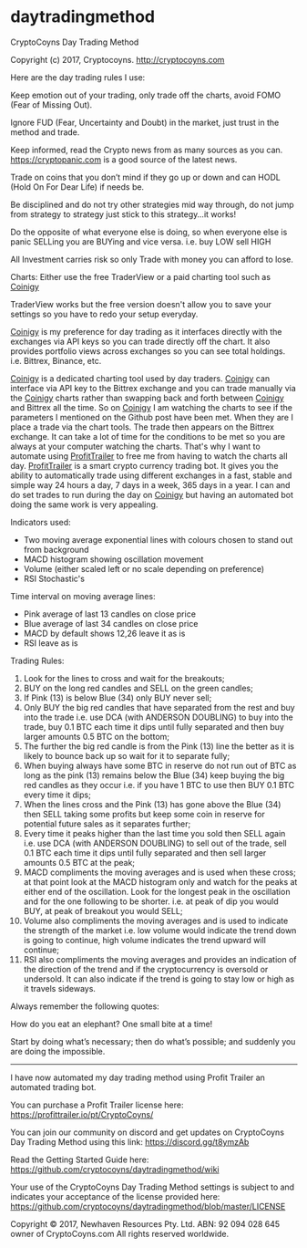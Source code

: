# daytradingmethod
CryptoCoyns Day Trading Method

Copyright (c) 2017, Cryptocoyns. http://cryptocoyns.com

Here are the day trading rules I use:

Keep emotion out of your trading, only trade off the charts, avoid FOMO (Fear of Missing Out).

Ignore FUD (Fear, Uncertainty and Doubt) in the market, just trust in the method and trade.

Keep informed, read the Crypto news from as many sources as you can. https://cryptopanic.com is a good source of the latest news.

Trade on coins that you don’t mind if they go up or down and can HODL (Hold On For Dear Life) if needs be.

Be disciplined and do not try other strategies mid way through, do not jump from strategy to strategy just stick to this strategy…it works!

Do the opposite of what everyone else is doing, so when everyone else is panic SELLing you are BUYing and vice versa. i.e. buy LOW sell HIGH

All Investment carries risk so only Trade with money you can afford to lose.

Charts:
Either use the free TraderView or a paid charting tool such as <a href="https://www.coinigy.com/?r=b19b6753">Coinigy</a>

TraderView works but the free version doesn't allow you to save your settings so you have to redo your setup everyday.

<a href="https://www.coinigy.com/?r=b19b6753">Coinigy</a> is my preference for day trading as it interfaces directly with the exchanges via API keys so you can trade directly off the chart. It also provides portfolio views across exchanges so you can see total holdings. i.e. Bittrex, Binance, etc.

<a href="https://www.coinigy.com/?r=b19b6753">Coinigy</a> is a dedicated charting tool used by day traders. <a href="https://www.coinigy.com/?r=b19b6753">Coinigy</a> can interface via API key to the Bittrex exchange and you can trade manually via the <a href="https://www.coinigy.com/?r=b19b6753">Coinigy</a> charts rather than swapping back and forth between <a href="https://www.coinigy.com/?r=b19b6753">Coinigy</a> and Bittrex all the time. So on <a href="https://www.coinigy.com/?r=b19b6753">Coinigy</a> I am watching the charts to see if the parameters I mentioned on the Github post have been met. When they are I place a trade via the chart tools. The trade then appears on the Bittrex exchange. It can take a lot of time for the conditions to be met so you are always at your computer watching the charts. That's why I want to automate using <a href="https://profittrailer.io/pt/CryptoCoyns/">ProfitTrailer</a> to free me from having to watch the charts all day.  <a href="https://profittrailer.io/pt/CryptoCoyns/">ProfitTrailer</a> is a smart crypto currency trading bot. It gives you the ability to automatically trade using different exchanges in a fast, stable and simple way 24 hours a day, 7 days in a week, 365 days in a year. I can and do set trades to run during the day on <a href="https://www.coinigy.com/?r=b19b6753">Coinigy</a> but having an automated bot doing the same work is very appealing.

Indicators used:

- Two moving average exponential lines with colours chosen to stand out from background
- MACD histogram showing oscillation movement
- Volume (either scaled left or no scale depending on preference)
- RSI Stochastic's

Time interval on moving average lines:

- Pink average of last 13 candles on close price
- Blue average of last 34 candles on close price
- MACD by default shows 12,26 leave it as is
- RSI leave as is

Trading Rules:

1. Look for the lines to cross and wait for the breakouts;
2. BUY on the long red candles and SELL on the green candles;
3. If Pink (13) is below Blue (34) only BUY never sell;
4. Only BUY the big red candles that have separated from the rest and buy into the trade i.e. use DCA (with ANDERSON DOUBLING) to buy into the trade, buy 0.1 BTC each time it dips until fully separated and then buy larger amounts 0.5 BTC on the bottom;
5. The further the big red candle is from the Pink (13) line the better as it is likely to bounce back up so wait for it to separate fully;
6. When buying always have some BTC in reserve do not run out of BTC as long as the pink (13) remains below the Blue (34) keep buying the big red candles as they occur i.e. if you have 1 BTC to use then BUY 0.1 BTC every time it dips;
7. When the lines cross and the Pink (13) has gone above the Blue (34) then SELL taking some profits but keep some coin in reserve for potential future sales as it separates further;
8. Every time it peaks higher than the last time you sold then SELL again i.e. use DCA (with ANDERSON DOUBLING) to sell out of the trade, sell 0.1 BTC each time it dips until fully separated and then sell larger amounts 0.5 BTC at the peak;
9. MACD compliments the moving averages and is used when these cross; at that point look at the MACD histogram only and watch for the peaks at either end of the oscillation. Look for the longest peak in the oscillation and for the one following to be shorter. i.e. at peak of dip you would BUY, at peak of breakout you would SELL;
10. Volume also compliments the moving averages and is used to indicate the strength of the market i.e. low volume would indicate the trend down is going to continue, high volume indicates the trend upward will continue;
11. RSI also compliments the moving averages and provides an indication of the direction of the trend and if the cryptocurrency is oversold or undersold. It can also indicate if the trend is going to stay low or high as it travels sideways.

Always remember the following quotes:

How do you eat an elephant? One small bite at a time!

Start by doing what’s necessary; then do what’s possible; and suddenly you are doing the impossible.

------------------------------

I have now automated my day trading method using Profit Trailer an automated trading bot.

You can purchase a Profit Trailer license here:
https://profittrailer.io/pt/CryptoCoyns/

You can join our community on discord and get updates on CryptoCoyns Day Trading Method using this link: https://discord.gg/t8ymzAb

Read the Getting Started Guide here:
https://github.com/cryptocoyns/daytradingmethod/wiki

Your use of the CryptoCoyns Day Trading Method settings is subject to and indicates your acceptance of the license provided here:  https://github.com/cryptocoyns/daytradingmethod/blob/master/LICENSE


Copyright © 2017, Newhaven Resources Pty. Ltd. ABN: 92 094 028 645 owner of CryptoCoyns.com All rights reserved worldwide.
